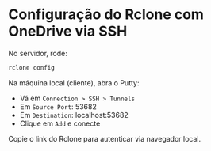 # Configuração do Rclone com OneDrive via SSH

No servidor, rode:

```bash
rclone config
```

Na máquina local (cliente), abra o Putty:

- Vá em `Connection > SSH > Tunnels`
- Em `Source Port`: 53682
- Em `Destination`: localhost:53682
- Clique em `Add` e conecte

Copie o link do Rclone para autenticar via navegador local.

